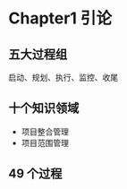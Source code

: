 <!--
 * @Author: your name
 * @Date: 2020-09-02 10:20:12
 * @LastEditTime: 2020-09-15 15:05:33
 * @LastEditors: Please set LastEditors
 * @Description: In User Settings Edit
 * @FilePath: \PMP\Notes\Chapter1.md
-->

# Chapter1 引论

## 五大过程组

启动、规划、执行、监控、收尾

## 十个知识领域

- 项目整合管理
- 项目范围管理

## 49 个过程
